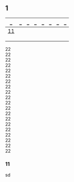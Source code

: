 ## 1
_|_|_|_|_|_|_|_
--|--|--|--|--|--|--|--
[11](#11)|||||||
|||||||
|||||||
|||||||


22   
22   
22   
22   
22   
22   
22   
22   
22   
22   
22   
22   
22   
22   
22   
22   
22   
22   
22   
22   















### 11
sd
